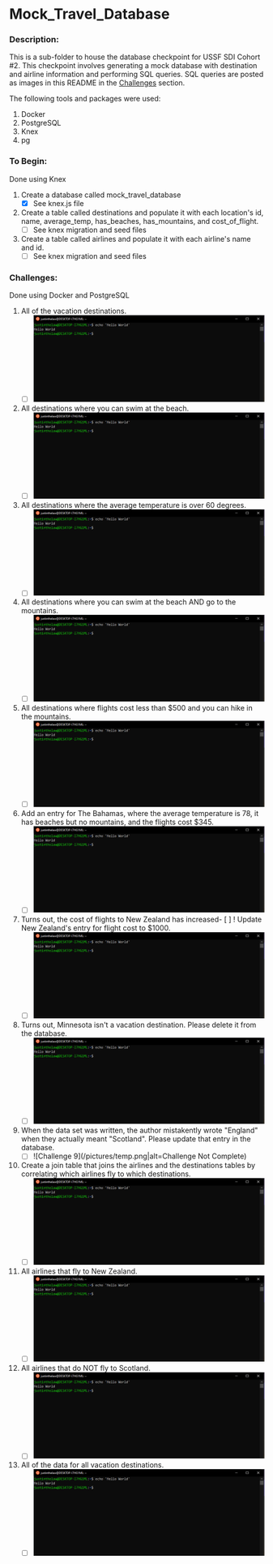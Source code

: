 # Mock_Travel_Database

### Description:
This is a sub-folder to house the database checkpoint for USSF SDI Cohort #2. This checkpoint involves generating a mock database with destination and airline information and performing SQL queries. SQL queries are posted as images in this README in the [Challenges](#challenges) section.

The following tools and packages were used:
  1. Docker
  2. PostgreSQL
  3. Knex
  4. pg

### To Begin:
Done using Knex
  1. Create a database called mock_travel_database
      - [x] See knex.js file
  2. Create a table called destinations and populate it with each location's id, name, average_temp, has_beaches, has_mountains, and cost_of_flight.
      - [ ] See knex migration and seed files
  3. Create a table called airlines and populate it with each airline's name and id.
      - [ ] See knex migration and seed files

### Challenges:
Done using Docker and PostgreSQL
  1. All of the vacation destinations.
      - [ ] ![Challenge 1](./pictures/temp.png)
  2. All destinations where you can swim at the beach.
      - [ ] ![Challenge 2](./pictures/temp.png)
  3. All destinations where the average temperature is over 60 degrees.
      - [ ] ![Challenge 3](./pictures/temp.png)
  4. All destinations where you can swim at the beach AND go to the mountains.
      - [ ] ![Challenge 4](./pictures/temp.png)
  5. All destinations where flights cost less than $500 and you can hike in the mountains.
      - [ ] ![Challenge 5](./pictures/temp.png)
  6. Add an entry for The Bahamas, where the average temperature is 78, it has beaches but no mountains, and the flights cost $345.
      - [ ] ![Challenge 6](./pictures/temp.png)
  7. Turns out, the cost of flights to New Zealand has increased- [ ] ! Update New Zealand's entry for flight cost to $1000.
      - [ ] ![Challenge 7](./pictures/temp.png)
  8. Turns out, Minnesota isn't a vacation destination. Please delete it from the database.
      - [ ] ![Challenge 8](./pictures/temp.png)
  9. When the data set was written, the author mistakently wrote "England" when they actually meant "Scotland". Please update that entry in the database.
      - [ ] ![Challenge 9](/pictures/temp.png|alt=Challenge Not Complete)
  10. Create a join table that joins the airlines and the destinations tables by correlating which airlines fly to which destinations.
      - [ ] ![Challenge 10](./pictures/temp.png)
  11. All airlines that fly to New Zealand.
      - [ ] ![Challenge 11](./pictures/temp.png)
  12. All airlines that do NOT fly to Scotland.
      - [ ] ![Challenge 12](./pictures/temp.png)
  13. All of the data for all vacation destinations.
      - [ ] ![Challenge 13](./pictures/temp.png)